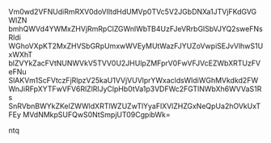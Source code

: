 Vm0wd2VFNUdiRmRXV0doVlltdHdUMVp0TVc5V2JGbDNXa1JTVjFKdGVGWlZN
bmhQWVd4YWMxZHVjRmRpClZGWnlWbTB4UzFJeVRrbGlSbVJYQ2sweFNsRldi
WGhoVXpKT2MxZHVSbGRpUmxwWVEyMUtWazFJYUZoVwpiSEJvVlhwS1UxWXhT
blZVYkZacFVtNUNWVkV5TVV0U2JHUlpZMFprV0FwVFJVcEZWbXRTUzFVeFNu
SlAKVm1ScFVtczFjRlpzV25kaU1VVjVUVlprYWxacldsWldiWGhMVkdkd2FW
WnJiRFpXYTFwVFV6RlZlRlJyClpHb0tVa1p3VDFWc2FGTlNWbXh6WVVaS1Rs
SnRVbnBWYkZKelZWWldXRTlWZUZwTlYyaFlXVlZHZGxNeQpUa2hOVkUxTFEy
MVdNMkpSUFQwS0NtSmpjUT09CgpibWk=

ntq